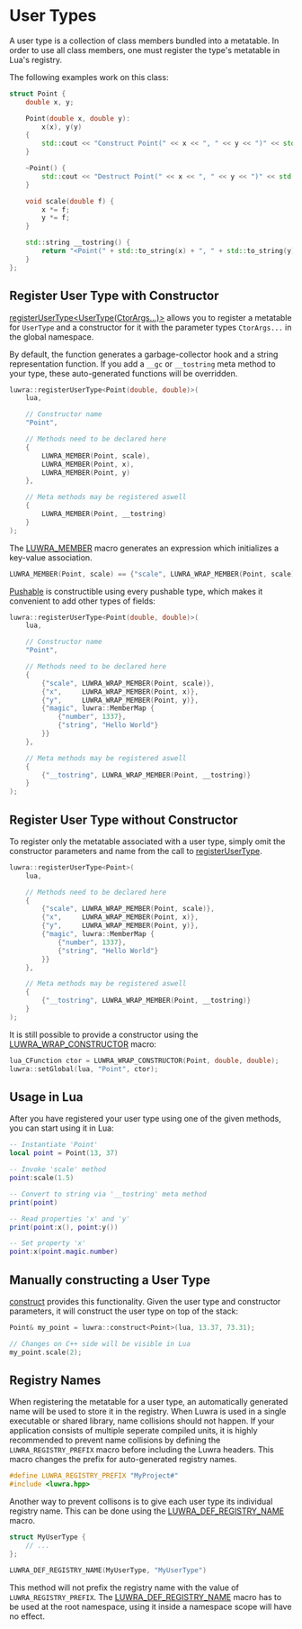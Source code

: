 # User Types
A user type is a collection of class members bundled into a metatable. In order to use all class
members, one must register the type's metatable in Lua's registry.

The following examples work on this class:

```c++
struct Point {
    double x, y;

    Point(double x, double y):
        x(x), y(y)
    {
        std::cout << "Construct Point(" << x << ", " << y << ")" << std::endl;
    }

    ~Point() {
        std::cout << "Destruct Point(" << x << ", " << y << ")" << std::endl;
    }

    void scale(double f) {
        x *= f;
        y *= f;
    }

    std::string __tostring() {
        return "<Point(" + std::to_string(x) + ", " + std::to_string(y) + ")>";
    }
};
```

## Register User Type with Constructor
[registerUserType&lt;UserType(CtorArgs...)&gt;][luwra-registerusertype] allows you to register a
metatable for `UserType` and a constructor for it with the parameter types `CtorArgs...` in the
global namespace.

By default, the function generates a garbage-collector hook and a string representation function.
If you add a `__gc` or `__tostring` meta method to your type, these auto-generated functions will be
overridden.

```c++
luwra::registerUserType<Point(double, double)>(
    lua,

    // Constructor name
    "Point",

    // Methods need to be declared here
    {
        LUWRA_MEMBER(Point, scale),
        LUWRA_MEMBER(Point, x),
        LUWRA_MEMBER(Point, y)
    },

    // Meta methods may be registered aswell
    {
        LUWRA_MEMBER(Point, __tostring)
    }
);
```

The [LUWRA_MEMBER][luwra-member] macro generates an expression which initializes a key-value
association.

```c++
LUWRA_MEMBER(Point, scale) == {"scale", LUWRA_WRAP_MEMBER(Point, scale)}
```

[Pushable][luwra-pushable] is constructible using every pushable type, which makes it convenient to
add other types of fields:

```c++
luwra::registerUserType<Point(double, double)>(
    lua,

    // Constructor name
    "Point",

    // Methods need to be declared here
    {
        {"scale", LUWRA_WRAP_MEMBER(Point, scale)},
        {"x",     LUWRA_WRAP_MEMBER(Point, x)},
        {"y",     LUWRA_WRAP_MEMBER(Point, y)},
        {"magic", luwra::MemberMap {
            {"number", 1337},
            {"string", "Hello World"}
        }}
    },

    // Meta methods may be registered aswell
    {
        {"__tostring", LUWRA_WRAP_MEMBER(Point, __tostring)}
    }
);
```

## Register User Type without Constructor
To register only the metatable associated with a user type, simply omit the constructor parameters
and name from the call to [registerUserType][luwra-registerusertype-2].

```c++
luwra::registerUserType<Point>(
    lua,

    // Methods need to be declared here
    {
        {"scale", LUWRA_WRAP_MEMBER(Point, scale)},
        {"x",     LUWRA_WRAP_MEMBER(Point, x)},
        {"y",     LUWRA_WRAP_MEMBER(Point, y)},
        {"magic", luwra::MemberMap {
            {"number", 1337},
            {"string", "Hello World"}
        }}
    },

    // Meta methods may be registered aswell
    {
        {"__tostring", LUWRA_WRAP_MEMBER(Point, __tostring)}
    }
);
```

It is still possible to provide a constructor using the
[LUWRA_WRAP_CONSTRUCTOR][luwra-wrap-constructor] macro:

```c++
lua_CFunction ctor = LUWRA_WRAP_CONSTRUCTOR(Point, double, double);
luwra::setGlobal(lua, "Point", ctor);
```

## Usage in Lua
After you have registered your user type using one of the given methods, you can start using it in
Lua:

```lua
-- Instantiate 'Point'
local point = Point(13, 37)

-- Invoke 'scale' method
point:scale(1.5)

-- Convert to string via '__tostring' meta method
print(point)

-- Read properties 'x' and 'y'
print(point:x(), point:y())

-- Set property 'x'
point:x(point.magic.number)
```

## Manually constructing a User Type
[construct][luwra-construct] provides this functionality. Given the user type and constructor
parameters, it will construct the user type on top of the stack:

```c++
Point& my_point = luwra::construct<Point>(lua, 13.37, 73.31);

// Changes on C++ side will be visible in Lua
my_point.scale(2);
```

## Registry Names
When registering the metatable for a user type, an automatically generated name will be used to
store it in the registry. When Luwra is used in a single executable or shared library, name
collisions should not happen. If your application consists of multiple seperate compiled units, it
is highly recommended to prevent name collisions by defining the `LUWRA_REGISTRY_PREFIX` macro
before including the Luwra headers. This macro changes the prefix for auto-generated registry names.

```c++
#define LUWRA_REGISTRY_PREFIX "MyProject#"
#include <luwra.hpp>
```

Another way to prevent collisons is to give each user type its individual registry name. This can be
done using the [LUWRA_DEF_REGISTRY_NAME][luwra-def-registry-name] macro.

```c++
struct MyUserType {
    // ...
};

LUWRA_DEF_REGISTRY_NAME(MyUserType, "MyUserType")
```

This method will not prefix the registry name with the value of `LUWRA_REGISTRY_PREFIX`.
The [LUWRA_DEF_REGISTRY_NAME][luwra-def-registry-name] macro has to be used at the root namespace,
using it inside a namespace scope will have no effect.

[luwra-registerusertype]: /reference/namespaceluwra.html#acc685345fabe835a7f8323e7098e39f6
[luwra-registerusertype-2]: /reference/namespaceluwra.html#a0a744cd63bf0d4f611a62b8a56df714e
[luwra-membermap]: /reference/namespaceluwra.html#a2e12e40b973f0f56cb9a1dc91bef882a
[luwra-construct]: /reference/namespaceluwra.html#af079dcca8e67d88e5cfdc7e8872cf5d7
[luwra-member]: /reference/usertypes_8hpp.html#a6fb730cf9446ba2b6164dde982e73a26
[luwra-pushable]: /reference/structluwra_1_1Pushable.html
[luwra-wrap-constructor]: /reference/usertypes_8hpp.html#a48be8524421441d4c19e8bbc8d355df1
[luwra-def-registry-name]: /reference/usertypes_8hpp.html#a76a2943226048438a52614c6881a4d36
